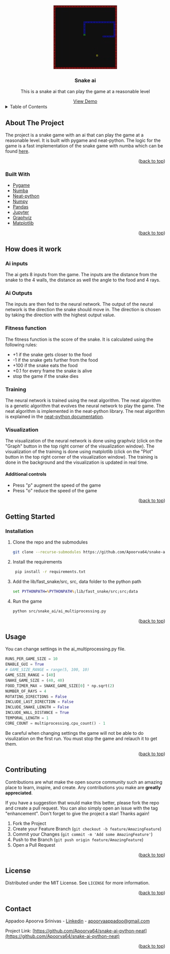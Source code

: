 <!-- Improved compatibility of back to top link: See: https://github.com/othneildrew/Best-README-Template/pull/73 -->
<a name="readme-top"></a>
<!--
*** Thanks for checking out the Best-README-Template. If you have a suggestion
*** that would make this better, please fork the repo and create a pull request
*** or simply open an issue with the tag "enhancement".
*** Don't forget to give the project a star!
*** Thanks again! Now go create something AMAZING! :D
-->



<!-- PROJECT SHIELDS -->
<!--
*** I'm using markdown "reference style" links for readability.
*** Reference links are enclosed in brackets [ ] instead of parentheses ( ).
*** See the bottom of this document for the declaration of the reference variables
*** for contributors-url, forks-url, etc. This is an optional, concise syntax you may use.
*** https://www.markdownguide.org/basic-syntax/#reference-style-links
-->
<!-- PROJECT LOGO -->
<br />
<div align="center">
  <a href="https://github.com/Apoorva64/snake-ai-python-neat">
    <img src="data/readme-data/logo.PNG" alt="Logo" height="200">
  </a>

<h3 align="center">Snake ai</h3>

  <p align="center">
    This is a snake ai that can play the game at a reasonable level
  </p>
    <a href="https://www.twitch.tv/apoorva64">View Demo</a>
</div>



<!-- TABLE OF CONTENTS -->
<details>
  <summary>Table of Contents</summary>
  <ol>
    <li>
      <a href="#about-the-project">About The Project</a>
      <ul>
        <li><a href="#built-with">Built With</a></li>
      </ul>
    </li>
    <li>
      <a href="#getting-started">Getting Started</a>
      <ul>
        <li><a href="#prerequisites">Prerequisites</a></li>
        <li><a href="#installation">Installation</a></li>
      </ul>
    </li>
    <li><a href="#how-does-it-work">How does it work</a></li>
    <li><a href="#usage">Usage</a></li>
    <li><a href="#contributing">Contributing</a></li>
    <li><a href="#license">License</a></li>
    <li><a href="#contact">Contact</a></li>
  </ol>
</details>



<!-- ABOUT THE PROJECT -->

## About The Project

The project is a snake game with an ai that can play the game at a reasonable level.
It is built with pygame and neat-python.
The logic for the game is a fast implementation of the snake game with numba which can be
found [here](https://github.com/Apoorva64/fast-snake-python-numba).
<p align="right">(<a href="#readme-top">back to top</a>)</p>

### Built With

* [Pygame](https://www.pygame.org/news)
* [Numba](https://numba.pydata.org/)
* [Neat-python](https://neat-python.readthedocs.io/en/latest/)
* [Numpy](https://numpy.org/)
* [Pandas](https://pandas.pydata.org/)
* [Jupyter](https://jupyter.org/)
* [Graphviz](https://graphviz.org/)
* [Matplotlib](https://matplotlib.org/)

<p align="right">(<a href="#readme-top">back to top</a>)</p>

## How does it work

### Ai inputs

The ai gets 8 inputs from the game.
The inputs are the distance from the snake to the 4 walls, the distance as well the angle to the food and 4 rays.

### Ai Outputs

The inputs are then fed to the neural network.
The output of the neural network is the direction the snake should move in.
The direction is chosen by taking the direction with the highest output value.

### Fitness function

The fitness function is the score of the snake.
It is calculated using the following rules:

* +1 if the snake gets closer to the food
* -1 if the snake gets further from the food
* +100 if the snake eats the food
* +0.1 for every frame the snake is alive
* stop the game if the snake dies

### Training

The neural network is trained using the neat algorithm.
The neat algorithm is a genetic algorithm that evolves the neural network to play the game.
The neat algorithm is implemented in the neat-python library.
The neat algorithm is explained in
the [neat-python documentation](https://neat-python.readthedocs.io/en/latest/neat_overview.html).

### Visualization

The visualization of the neural network is done using graphviz (click on the "Graph" button in the top right corner of
the visualization window).
The visualization of the training is done using matplotlib (click on the "Plot" button in the top right corner of the
visualization window).
The training is done in the background and the visualization is updated in real time.

#### Additional controls

* Press "p" augment the speed of the game
* Press "o" reduce the speed of the game

<p align="right">(<a href="#readme-top">back to top</a>)</p>

<!-- GETTING STARTED -->

## Getting Started

### Installation

1. Clone the repo and the submodules
   ```sh
   git clone --recurse-submodules https://github.com/Apoorva64/snake-ai-python-neat.git
   ```
2. Install the requirements
   ```sh
    pip install -r requirements.txt
   ```
3. Add the lib/fast_snake/src, src, data folder to the python path
    ```bat
    set PYTHONPATH=%PYTHONPATH%;lib/fast_snake/src;src;data
    ```
4. Run the game
    ```sh
    python src/snake_ai/ai_multiprocessing.py
    ```

<p align="right">(<a href="#readme-top">back to top</a>)</p>



<!-- USAGE EXAMPLES -->

## Usage

You can change settings in the ai_multiprocessing.py file.

```python
RUNS_PER_GAME_SIZE = 10
ENABLE_GUI = True
# GAME_SIZE_RANGE = range(5, 100, 10)
GAME_SIZE_RANGE = [40]
SNAKE_GAME_SIZE = (40, 40)
FOOD_TIMER_MAX = SNAKE_GAME_SIZE[0] * np.sqrt(2)
NUMBER_OF_RAYS = 4
ROTATING_DIRECTIONS = False
INCLUDE_LAST_DIRECTION = False
INCLUDE_SNAKE_LENGTH = False
INCLUDE_WALL_DISTANCE = True
TEMPORAL_LENGTH = 1
CORE_COUNT = multiprocessing.cpu_count() - 1
```

Be careful when changing settings the game will not be able to do visulization on the first run. You must stop the game
and relauch it to get them.

<p align="right">(<a href="#readme-top">back to top</a>)</p>






<!-- CONTRIBUTING -->

## Contributing

Contributions are what make the open source community such an amazing place to learn, inspire, and create. Any
contributions you make are **greatly appreciated**.

If you have a suggestion that would make this better, please fork the repo and create a pull request. You can also
simply open an issue with the tag "enhancement".
Don't forget to give the project a star! Thanks again!

1. Fork the Project
2. Create your Feature Branch (`git checkout -b feature/AmazingFeature`)
3. Commit your Changes (`git commit -m 'Add some AmazingFeature'`)
4. Push to the Branch (`git push origin feature/AmazingFeature`)
5. Open a Pull Request

<p align="right">(<a href="#readme-top">back to top</a>)</p>



<!-- LICENSE -->

## License

Distributed under the MIT License. See `LICENSE` for more information.

<p align="right">(<a href="#readme-top">back to top</a>)</p>



<!-- CONTACT -->

## Contact

Appadoo Apoorva Srinivas - [Linkedin](https://www.linkedin.com/in/appadoo-apoorva-srinivas-481367207/) - apoorvaappadoo@gmail.com

Project Link: [https://github.com/Apoorva64/snake-ai-python-neat](https://github.com/Apoorva64/snake-ai-python-neat)

<p align="right">(<a href="#readme-top">back to top</a>)</p>




<!-- MARKDOWN LINKS & IMAGES -->
<!-- https://www.markdownguide.org/basic-syntax/#reference-style-links -->

[contributors-shield]: https://img.shields.io/github/contributors/Apoorva64/snake-ai-python-neat.svg?style=for-the-badge

[contributors-url]: https://github.com/Apoorva64/snake-ai-python-neat/graphs/contributors

[forks-shield]: https://img.shields.io/github/forks/Apoorva64/snake-ai-python-neat.svg?style=for-the-badge

[forks-url]: https://github.com/Apoorva64/snake-ai-python-neat/network/members

[stars-shield]: https://img.shields.io/github/stars/Apoorva64/snake-ai-python-neat.svg?style=for-the-badge

[stars-url]: https://github.com/Apoorva64/snake-ai-python-neat/stargazers

[issues-shield]: https://img.shields.io/github/issues/Apoorva64/snake-ai-python-neat.svg?style=for-the-badge

[issues-url]: https://github.com/Apoorva64/snake-ai-python-neat/issues

[license-shield]: https://img.shields.io/github/license/Apoorva64/snake-ai-python-neat.svg?style=for-the-badge

[license-url]: https://github.com/Apoorva64/snake-ai-python-neat/blob/master/LICENSE.txt

[linkedin-shield]: https://img.shields.io/badge/-LinkedIn-black.svg?style=for-the-badge&logo=linkedin&colorB=555

[linkedin-url]: https://linkedin.com/in/linkedin_username

